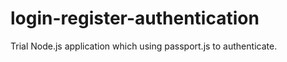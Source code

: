 # login-register-authentication
Trial Node.js application which using passport.js to authenticate. 
